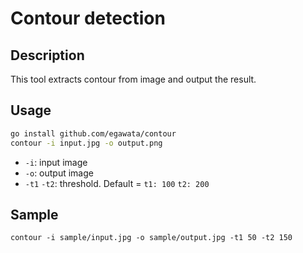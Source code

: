 # Contour detection

## Description

This tool extracts contour from image and output the result.

## Usage

~~~sh
go install github.com/egawata/contour
contour -i input.jpg -o output.png
~~~

- `-i`: input image
- `-o`: output image
- `-t1` `-t2`: threshold. Default = `t1: 100` `t2: 200`

## Sample

~~~
contour -i sample/input.jpg -o sample/output.jpg -t1 50 -t2 150
~~~

